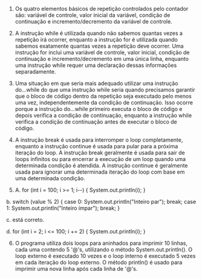 1. Os quatro elementos básicos de repetição controlados pelo contador são: variável de controle, valor inicial da variável, condição de continuação e incremento/decremento da variável de controle.

2. A instrução while é utilizada quando não sabemos quantas vezes a repetição irá ocorrer, enquanto a instrução for é utilizada quando sabemos exatamente quantas vezes a repetição deve ocorrer. Uma instrução for inclui uma variável de controle, valor inicial, condição de continuação e incremento/decremento em uma única linha, enquanto uma instrução while requer uma declaração dessas informações separadamente.

3. Uma situação em que seria mais adequado utilizar uma instrução do...while do que uma instrução while seria quando precisamos garantir que o bloco de código dentro da repetição seja executado pelo menos uma vez, independentemente da condição de continuação. Isso ocorre porque a instrução do...while primeiro executa o bloco de código e depois verifica a condição de continuação, enquanto a instrução while verifica a condição de continuação antes de executar o bloco de código.

4. A instrução break é usada para interromper o loop completamente, enquanto a instrução continue é usada para pular para a próxima iteração do loop. A instrução break geralmente é usada para sair de loops infinitos ou para encerrar a execução de um loop quando uma determinada condição é atendida. A instrução continue é geralmente usada para ignorar uma determinada iteração do loop com base em uma determinada condição.

5. A. for (int i = 100; i >= 1; i--) {
    System.out.println(i);
}

b. switch (value % 2) {
    case 0:
        System.out.println("Inteiro par");
        break;
    case 1:
        System.out.println("Inteiro ímpar");
        break;
}

c. está correto. 

d. for (int i = 2; i <= 100; i += 2) {
    System.out.println(i);
}

6. O programa utiliza dois loops para aninhados para imprimir 10 linhas, cada uma contendo 5 '@'s, utilizando o método System.out.println(). O loop externo é executado 10 vezes e o loop interno é executado 5 vezes em cada iteração do loop externo. O método println() é usado para imprimir uma nova linha após cada linha de '@'s.
